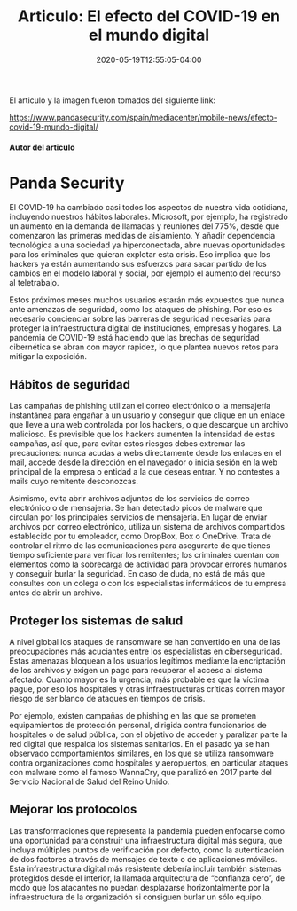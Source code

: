 ﻿---
date: 2020-05-19T12:55:05-04:00
description: "Articulo de Mariella Lindao"
featured_image: "/images/covid-mundoML.jpg"
tags: []
title: "Articulo: El efecto del COVID-19 en el mundo digital"
disable_share: false
---

El articulo y la imagen fueron tomados del siguiente link:

https://www.pandasecurity.com/spain/mediacenter/mobile-news/efecto-covid-19-mundo-digital/

#### Autor del articulo

# Panda Security


El COVID-19 ha cambiado casi todos los aspectos de nuestra vida cotidiana, incluyendo nuestros hábitos laborales. Microsoft, por ejemplo, ha registrado un aumento en la demanda de llamadas y reuniones del 775%, desde que comenzaron las primeras medidas de aislamiento. Y añadir dependencia tecnológica a una sociedad ya hiperconectada, abre nuevas oportunidades para los criminales que quieran explotar esta crisis. Eso implica que los hackers ya están aumentando sus esfuerzos para sacar partido de los cambios en el modelo laboral y social, por ejemplo el aumento del recurso al teletrabajo.

Estos próximos meses muchos usuarios estarán más expuestos que nunca ante amenazas de seguridad, como los ataques de phishing. Por eso es necesario concienciar sobre las barreras de seguridad necesarias para proteger la infraestructura digital de instituciones, empresas y hogares. La pandemia de COVID-19 está haciendo que las brechas de seguridad cibernética se abran con mayor rapidez, lo que plantea nuevos retos para mitigar la exposición.

## Hábitos de seguridad

Las campañas de phishing utilizan el correo electrónico o la mensajería instantánea para engañar a un usuario y conseguir que clique en un enlace que lleve a una web controlada por los hackers, o que descargue un archivo malicioso. Es previsible que los hackers aumenten la intensidad de estas campañas, así que, para evitar estos riesgos debes extremar las precauciones: nunca acudas a webs directamente desde los enlaces en el mail, accede desde la dirección en el navegador o inicia sesión en la web principal de la empresa o entidad a la que deseas entrar. Y no contestes a mails cuyo remitente desconozcas.

Asimismo, evita abrir archivos adjuntos de los servicios de correo electrónico o de mensajería. Se han detectado picos de malware que circulan por los principales servicios de mensajería. En lugar de enviar archivos por correo electrónico, utiliza un sistema de archivos compartidos establecido por tu empleador, como DropBox, Box o OneDrive. Trata de controlar el ritmo de las comunicaciones para asegurarte de que tienes tiempo suficiente para verificar los remitentes; los criminales cuentan con elementos como la sobrecarga de actividad para provocar errores humanos y conseguir burlar la seguridad. En caso de duda, no está de más que consultes con un colega o con los especialistas informáticos de tu empresa antes de abrir un archivo.


## Proteger los sistemas de salud
A nivel global los ataques de ransomware se han convertido en una de las preocupaciones más acuciantes entre los especialistas en ciberseguridad. Estas amenazas bloquean a los usuarios legítimos mediante la encriptación de los archivos y exigen un pago para recuperar el acceso al sistema afectado. Cuanto mayor es la urgencia, más probable es que la víctima pague, por eso los hospitales y otras infraestructuras críticas corren mayor riesgo de ser blanco de ataques en tiempos de crisis.

Por ejemplo, existen campañas de phishing en las que se prometen equipamientos de protección personal, dirigida contra funcionarios de hospitales o de salud pública, con el objetivo de acceder y paralizar parte la red digital que respalda los sistemas sanitarios. En el pasado ya se han observado comportamientos similares, en los que se utiliza ransomware contra organizaciones como hospitales y aeropuertos, en particular ataques con malware como el famoso WannaCry, que paralizó en 2017 parte del Servicio Nacional de Salud del Reino Unido.

## Mejorar los protocolos
Las transformaciones que representa la pandemia pueden enfocarse como una oportunidad para construir una infraestructura digital más segura, que incluya múltiples puntos de verificación por defecto, como la autenticación de dos factores a través de mensajes de texto o de aplicaciones móviles. Esta infraestructura digital más resistente debería incluir también sistemas protegidos desde el interior, la llamada arquitectura de “confianza cero”, de modo que los atacantes no puedan desplazarse horizontalmente por la infraestructura de la organización si consiguen burlar un sólo equipo.